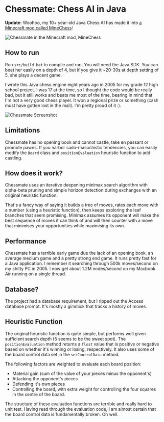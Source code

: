 # Chessmate: Chess AI in Java

**Update:** Woohoo, my 10+ year-old Java Chess AI has made it into [a Minecraft mod called MineChess](https://www.minecraftforum.net/forums/mapping-and-modding-java-edition/minecraft-mods/1288528-minechess)!

![Chessmate in the Minecraft mod, MineChess](http://s3-eu-west-1.amazonaws.com/petrus-blog/minechess-screenshot.png)

## How to run

Run `src/build.bat` to compile and run. You will need the Java SDK. You can beat her easily on a depth of 4, but if you give it ~20-30s at depth setting of 5, she plays a decent game.

I wrote this Java chess engine eight years ago in 2005 for my grade 12 high school project. I was 17 at the time, so I thought the code would be really bad, but it still works and beats me most of the time, bearing in mind that I'm not a very good chess player. It won a regional prize or something (cash must have gotten lost in the mail). I'm pretty proud of it :).

![Chessmate Screenshot](/chessmate-screenshot.png "Chessmate Playing")

## Limitations
Chessmate has no opening book and cannot castle, take en passant or promote pawns. If you harbor sado-masochistic tendencies, you can easily modify the `Board` class and `positionEvaluation` heuristic function to add castling.

## How does it work?
Chessmate uses an iterative deepening minimax search algorithm with alpha-beta pruning and simple horizon detection during exchanges with an original heuristic function.

That's a fancy way of saying it builds a tree of moves, rates each move with a number (using a heuristic function), then keeps exploring the leaf branches that seem promising. Minimax assumes its opponent will make the best sequence of moves it can think of and will then counter with a move that minimises your opportunities while maximising its own.

## Performance 
Chessmate has a terrible early game due the lack of an opening book, an average medium game and a pretty strong end game. It runs pretty fast for a Java application. I remember it searching through 500k moves/second on my shitty PC in 2005. I now get about 1.2M nodes/second on my Macbook Air running on a single thread.

## Database?
The project had a database requirement, but I ripped out the Access database prompt. It's mostly a gimmick that tracks a history of moves.

## Heuristic Function
The original heuristic function is quite simple, but performs well given sufficient search depth (5 seems to be the sweet spot). The `positionEvaluation` method returns a `float` value that is positive or negative based on whether it's winning or losing, respectively. It also uses some of the board control data set in the `setControlData` method.

The following factors are weighted to evaluate each board position:
 - Material gain (sum of the value of your pieces minus the opponent's)
 - Attacking the opponent's pieces
 - Defending it's own pieces
 - Controlling the board, with extra weight for controlling the four squares in the centre of the board.

The structure of these evaluation functions are terrible and really hard to unit test. Having read through the evaluation code, I am almost certain that the board control data is fundamentally broken. Oh well.
